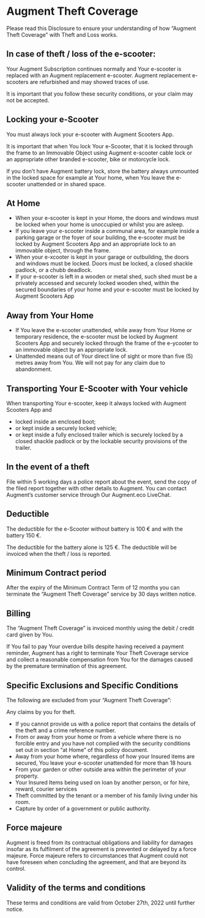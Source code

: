 # Augment Theft Coverage

Please read this Disclosure to ensure your understanding of how “Augment Theft Coverage” with Theft and Loss works.

## In case of theft / loss of the e-scooter:

Your Augment Subscription continues normally and Your e-scooter is replaced with an Augment replacement e-scooter. Augment replacement e-scooters are refurbished and may showed traces of use.

It is important that you follow these security conditions, or your claim may not be accepted.

## Locking your e-Scooter

You must always lock your e-scooter with Augment Scooters App.

It is important that when You lock Your e-Scooter, that it is locked through the frame to an Immovable Object using Augment e-scooter cable lock or an appropriate other branded e-scooter, bike or motorcycle lock.

If you don’t have Augment battery lock, store the battery always unmounted in the locked space for example at Your home, when You leave the e-scooter unattended or in shared space.

## At Home

- When your e-scooter is kept in your Home, the doors and windows must be locked when your home is unoccupied or whilst you are asleep.
- If you leave your e-scooter inside a communal area, for example inside a parking garage or the foyer of sour building, the e-scooter must be locked by Augment Scooters App and an appropriate lock to an immovable object, through the frame.
- When your e-xcooter is kept in your garage or outbuilding, the doors and windows must be locked. Doors must be locked, a closed shackle padlock, or a chubb deadlock.
- If your e-scooter is left in a wooden or metal shed, such shed must be a privately accessed and securely locked wooden shed, within the secured boundaries of your home and your e-scooter must be locked by Augment Scooters App

## Away from Your Home

- If You leave the e-scooter unattended, while away from Your Home or temporary residence, the e-scooter must be locked by Augment Scooters App and securely locked through the frame of the e-ycooter to an immovable object by an appropriate lock.
- Unattended means out of Your direct line of sight or more than five (5) metres away from You. We will not pay for any claim due to abandonment.

## Transporting Your E-Scooter with Your vehicle

When transporting Your e-scooter, keep it always locked with Augment Scooters App and

- locked inside an enclosed boot;
- or kept inside a securely locked vehicle;
- or kept inside a fully enclosed trailer which is securely locked by a closed shackle padlock or by the lockable security provisions of the trailer.

## In the event of a theft

File within 5 working days a police report about the event, send the copy of the filed report together with other details to Augment. You can contact Augment’s customer service through Our Augment.eco LiveChat.

## Deductible

The deductible for the e-Scooter without battery is 100 € and with the battery 150 €.

The deductible for the battery alone is 125 €. The deductible will be invoiced when the theft / loss is reported.

## Minimum Contract period

After the expiry of the Minimum Contract Term of 12 months you can terminate the “Augment Theft Coverage” service by 30 days written notice.

## Billing

The “Augment Theft Coverage” is invoiced monthly using the debit / credit card given by You.

If You fail to pay Your overdue bills despite having received a payment reminder, Augment has a right to terminate Your Theft Coverage service and collect a reasonable compensation from You for the damages caused by the premature termination of this agreement.

## Specific Exclusions and Specific Conditions

The following are excluded from your “Augment Theft Coverage”:

Any claims by you for theft.

- If you cannot provide us with a police report that contains the details of the theft and a crime reference number.
- From or away from your home or from a vehicle where there is no forcible entry and you have not complied with the security conditions set out in section “at Home” of this policy document.
- Away from your home where, regardless of how your Insured items are secured, You leave your e-scooter unattended for more than 18 hours
- From your garden or other outside area within the perimeter of your property.
- Your Insured Items being used on loan by another person, or for hire, reward, courier services
- Theft committed by the tenant or a member of his family living under his room.
- Capture by order of a government or public authority.

## Force majeure

Augment is freed from its contractual obligations and liability for damages insofar as its fulfilment of the agreement is prevented or delayed by a force majeure. Force majeure refers to circumstances that Augment could not have foreseen when concluding the agreement, and that are beyond its control.

## Validity of the terms and conditions

These terms and conditions are valid from October 27th, 2022 until further notice.
